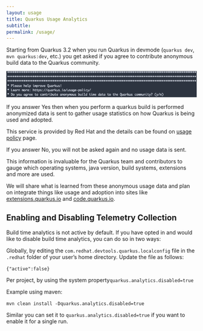 ```yaml
---
layout: usage
title: Quarkus Usage Analytics
subtitle: 
permalink: /usage/
---
```


Starting from Quarkus 3.2 when you run Quarkus in devmode (`quarkus dev`, `mvn quarkus:dev`, etc.) you get asked if you agree to contribute anonymous build data to the Quarkus community.

![/assets/images/usage-prompt.png](/assets/images/usage-prompt.png)

If you answer Yes then when you perform a quarkus build is performed anonymized data is sent
to gather usage statistics on how Quarkus is being used and adopted.

This service is provided by Red Hat and the details can be found on [usage policy](/usage/policy) page.

If you answer No, you will not be asked again and no usage data is sent.

This information is invaluable for the Quarkus team and contributors to 
gauge which operating systems, java version, build systems, extensions and more are 
used. 

We will share what is learned from these anonymous usage data and plan on integrate things like usage and adoption 
into sites like [extensions.quarkus.io](extensions.quarkus.io) and [code.quarkus.io](code.quarkus.io).

## Enabling and Disabling Telemetry Collection

Build time analytics is not active by default. If you have opted in and would like to disable build time analytics, you can do so in two ways:

Globally, by editing the `com.redhat.devtools.quarkus.localconfig` file in the `.redhat` folder of your user’s home directory. Update the file as follows:

```
{"active":false}
```

Per project, by using the system property`quarkus.analytics.disabled=true`

Example using maven:</p>

```
mvn clean install -Dquarkus.analytics.disabled=true
```

Similar you can set it to `quarkus.analytics.disabled=true` if you want to enable it for a single run.

